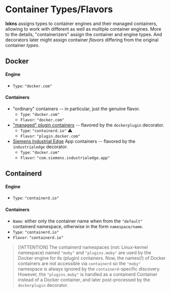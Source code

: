 # Container Types/Flavors

**lxkns** assigns types to container engines and their managed containers,
allowing to work with different as well as multiple container engines. More to
the details, "containerizers" assign the container and engine types. And
decorators later might assign container *flavors* differing from the original
container *types*.

## Docker

#### Engine

- `Type`: `"docker.com"`

#### Containers

- "ordinary" containers -- in particular, just the genuine flavor.
  - `Type`: `"docker.com"`
  - `Flavor`: `"docker.com"`
- ["managed" plugin containers](https://docs.docker.com/engine/extend/) --
  flavored by the `dockerplugin` decorator.
  - `Type`: `"containerd.io"` ⚠
  - `Flavor`: `"plugin.docker.com"`
- [Siemens Industrial Edge](http://siemens.com/industrial-edge) App containers
  -- flavored by the `industrialedge` decorator.
  - `Type`: `"docker.com"`
  - `Flavor`: `"com.siemens.industrialedge.app"`

## Containerd

#### Engine

- `Type`: `"containerd.io"`

#### Containers

- `Name`: either only the container name when from the `"default"` containerd
  namespace, otherwise in the form `namespace/name`.
- `Type`: `"containerd.io"`
- `Flavor`: `"containerd.io"`

> [!ATTENTION] The containerd namespaces (not: Linux-kernel namespace) named
> `"moby"` and `"plugins.moby"` are used by the Docker engine for its (plugin)
> containers. Now, the names(!) of Docker containers are not accessible via
> `containerd` so the `"moby"` namespace is always ignored by the
> `containerd`-specific discovery. However, the `"plugins.moby"` is handled as a
> containerd Container instead of a Docker container, and later post-processed
> by the `dockerplugin` decorator.
